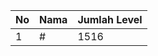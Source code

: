| No | Nama            | Jumlah Level |
|----|-----------------|--------------|
| 1  | #    |    1516        |
